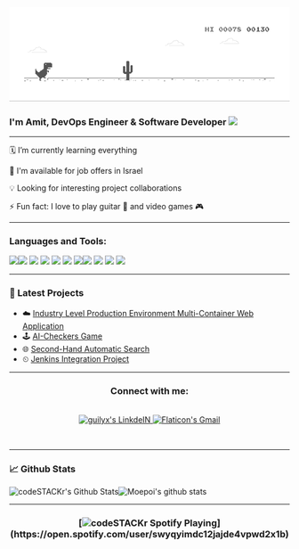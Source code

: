 [![](https://github.com/amitbiderman/amitbiderman/blob/master/dino.gif)](#)

### I'm Amit, DevOps Engineer & Software Developer   <img src="https://media.giphy.com/media/hvRJCLFzcasrR4ia7z/giphy.gif" width="25px">

---

🗓 I’m currently learning everything 

📕 I'm available for job offers in Israel

💡 Looking for interesting project collaborations

⚡ Fun fact: I love to play guitar 🎸 and video games 🎮



---

### Languages and Tools:
<img src="https://img.icons8.com/color/36/000000/python.png"/><img src="https://img.icons8.com/color/36/000000/java-coffee-cup-logo.png"/>
<img src="https://img.icons8.com/dusk/36/000000/docker.png"/>
<img src="https://img.icons8.com/color/36/000000/amazon-web-services.png"/>
<img src="https://img.icons8.com/color/36/000000/travis-ci.png"/>
<img src="https://img.icons8.com/color/26/000000/jenkins.png"/>
<img src="https://img.icons8.com/color/36/000000/linux.png"/><img src="https://img.icons8.com/dusk/30/000000/database-restore.png"/>
<img src="https://img.icons8.com/officel/30/000000/selenium-test-automation.png"/>
<img src="https://img.icons8.com/color/36/000000/kubernetes.png"/>
<img src="https://img.icons8.com/fluent/36/000000/github.png"/>


---

### 📕 Latest Projects
- ☁️ [Industry Level Production Environment Multi-Container Web Application](https://github.com/amitbiderman/multi-docker)
- 🕹️ [AI-Checkers Game](https://github.com/amitbiderman/Checkers)
- 🌐 [Second-Hand Automatic Search](https://github.com/amitbiderman/Selenium)
- ⏲ [Jenkins Integration Project](https://github.com/amitbiderman/Jenkins)


---

<h3 align="center">Connect with me:</h3>
<p align="center">
<br/>
<a href="https://www.linkedin.com/in/amit-biderman/">
  <img alt="guilyx's LinkdeIN" width="35px" src="https://image.flaticon.com/icons/svg/2111/2111465.svg" />
</a>
 

<a href="mailto:amitbiderman1@gmail.com">
  <img alt="Flaticon's Gmail" width="35px" src="https://www.flaticon.com/svg/static/icons/svg/2965/2965306.svg" />
</a>
</p>
<br />


---

### 📈 Github Stats

![Moepoi's github stats](https://bad-apple-github-readme.vercel.app/api?show_bg=1&username=amitbiderman)
<img align="left" alt="codeSTACKr's Github Stats" src="https://github-readme-stats.vercel.app/api/top-langs/?username=amitbiderman&layout=compact" />
  
 ---
<h3 align="center">
[<img src="https://now-playing-codestackr.vercel.app/api/spotify-playing" alt="codeSTACKr Spotify Playing" width="350" />](https://open.spotify.com/user/swyqyimdc12jajde4vpwd2x1b) </h3>

[github]: https://github.com/amitbiderman
[linkedin]: https://www.linkedin.com/in/amit-biderman/
[gmail]: mailto:amitbiderman1@gmail.com
[webdevplaylist]: https://www.youtube.com/playlist?list=PLkwxH9e_vrAJ0WbEsFA9W3I1W-g_BTsbt
[jsplaylist]: https://www.youtube.com/playlist?list=PLkwxH9e_vrALRJKu7wfXby3MKeflhTu6B
[cssplaylist]: https://www.youtube.com/playlist?list=PLkwxH9e_vrALSdvZuEh6gqQdmDoDIoqz4
[reactplaylist]: https://www.youtube.com/playlist?list=PLkwxH9e_vrAK4TdffpxKY3QGyHCpxFcQ0
